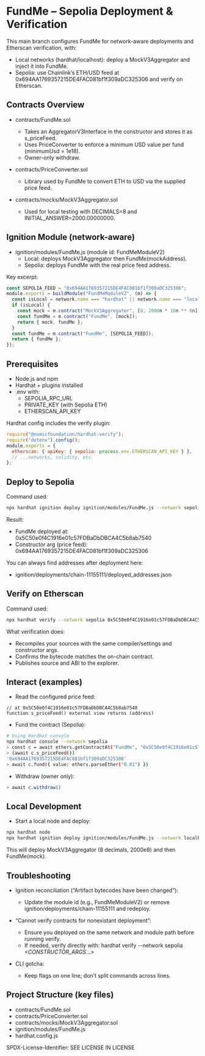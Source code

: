 # FundMe – Sepolia Deployment & Verification

This main branch configures FundMe for network-aware deployments and Etherscan verification, with:
- Local networks (hardhat/localhost): deploy a MockV3Aggregator and inject it into FundMe.
- Sepolia: use Chainlink’s ETH/USD feed at 0x694AA1769357215DE4FAC081bf1f309aDC325306 and verify on Etherscan.

## Contracts Overview

- contracts/FundMe.sol
  - Takes an AggregatorV3Interface in the constructor and stores it as s_priceFeed.
  - Uses PriceConverter to enforce a minimum USD value per fund (minimumUsd = 1e18).
  - Owner-only withdraw.

- contracts/PriceConverter.sol
  - Library used by FundMe to convert ETH to USD via the supplied price feed.

- contracts/mocks/MockV3Aggregator.sol
  - Used for local testing with DECIMALS=8 and INITIAL_ANSWER=2000.00000000.

## Ignition Module (network-aware)

- ignition/modules/FundMe.js (module id: FundMeModuleV2)
  - Local: deploys MockV3Aggregator then FundMe(mockAddress).
  - Sepolia: deploys FundMe with the real price feed address.

Key excerpt:
```js
const SEPOLIA_FEED = "0x694AA1769357215DE4FAC081bf1f309aDC325306";
module.exports = buildModule("FundMeModuleV2", (m) => {
  const isLocal = network.name === "hardhat" || network.name === "localhost";
  if (isLocal) {
    const mock = m.contract("MockV3Aggregator", [8, 2000n * 10n ** 8n]);
    const fundMe = m.contract("FundMe", [mock]);
    return { mock, fundMe };
  }
  const fundMe = m.contract("FundMe", [SEPOLIA_FEED]);
  return { fundMe };
});
```

## Prerequisites

- Node.js and npm
- Hardhat + plugins installed
- .env with:
  - SEPOLIA_RPC_URL
  - PRIVATE_KEY (with Sepolia ETH)
  - ETHERSCAN_API_KEY

Hardhat config includes the verify plugin:
```js
require("@nomicfoundation/hardhat-verify");
require("dotenv").config();
module.exports = {
  etherscan: { apiKey: { sepolia: process.env.ETHERSCAN_API_KEY } },
  // ...networks, solidity, etc.
};
```

## Deploy to Sepolia

Command used:
```bash
npx hardhat ignition deploy ignition/modules/FundMe.js --network sepolia
```

Result:
- FundMe deployed at: 0x5C50e0f4C1916e01c57FDBaDbDBCA4C5b8ab7540
- Constructor arg (price feed): 0x694AA1769357215DE4FAC081bf1f309aDC325306

You can always find addresses after deployment here:
- ignition/deployments/chain-11155111/deployed_addresses.json

## Verify on Etherscan

Command used:
```bash
npx hardhat verify --network sepolia 0x5C50e0f4C1916e01c57FDBaDbDBCA4C5b8ab7540 0x694AA1769357215DE4FAC081bf1f309aDC325306
```

What verification does:
- Recompiles your sources with the same compiler/settings and constructor args.
- Confirms the bytecode matches the on-chain contract.
- Publishes source and ABI to the explorer.

## Interact (examples)

- Read the configured price feed:
```solidity
// at 0x5C50e0f4C1916e01c57FDBaDbDBCA4C5b8ab7540
function s_priceFeed() external view returns (address)
```

- Fund the contract (Sepolia):
```bash
# Using Hardhat console
npx hardhat console --network sepolia
> const c = await ethers.getContractAt("FundMe", "0x5C50e0f4C1916e01c57FDBaDbDBCA4C5b8ab7540");
> (await c.s_priceFeed())
'0x694AA1769357215DE4FAC081bf1f309aDC325306'
> await c.fund({ value: ethers.parseEther("0.01") })
```

- Withdraw (owner only):
```bash
> await c.withdraw()
```

## Local Development

- Start a local node and deploy:
```bash
npx hardhat node
npx hardhat ignition deploy ignition/modules/FundMe.js --network localhost
```
This will deploy MockV3Aggregator (8 decimals, 2000e8) and then FundMe(mock).

## Troubleshooting

- Ignition reconciliation (“Artifact bytecodes have been changed”):
  - Update the module id (e.g., FundMeModuleV2) or remove ignition/deployments/chain-11155111 and redeploy.

- “Cannot verify contracts for nonexistant deployment”:
  - Ensure you deployed on the same network and module path before running verify.
  - If needed, verify directly with: hardhat verify --network sepolia <ADDRESS> <CONSTRUCTOR_ARGS...>

- CLI gotcha:
  - Keep flags on one line; don’t split commands across lines.

## Project Structure (key files)

- contracts/FundMe.sol
- contracts/PriceConverter.sol
- contracts/mocks/MockV3Aggregator.sol
- ignition/modules/FundMe.js
- hardhat.config.js

SPDX-License-Identifier: SEE LICENSE IN LICENSE
